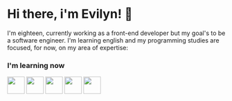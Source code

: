 # Hi there, i'm Evilyn! 👋

<p>I'm eighteen, currently working as a front-end developer but my goal's to be a software engineer. I'm learning english and my programming studies are focused, for now, on my area of expertise:</p>

### I'm learning now
<div display="flex">
<img src='https://cdn-icons-png.flaticon.com/512/5968/5968292.png' width="40" height="40"/>
<img src="https://cdn-icons-png.flaticon.com/512/5968/5968381.png" width="40"
height="40"/>
<img src="https://cdn-icons-png.flaticon.com/512/174/174854.png" width="40"
height="40"/>
<img src="https://cdn-icons-png.flaticon.com/512/732/732190.png" width="40"
height="40"/>
  <img src="https://cdn-icons-png.flaticon.com/512/919/919851.png" width="40"
height="40"/>
</div>

